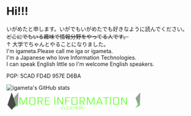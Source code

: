 # Hi!!!
いがめたと申します。いがでもいがめたでも好きなように読んでください。  
~~どこにでもいる趣味で情報分野をやってる人です。~~  
↑ 大学でちゃんとやることになりました。  
I'm igameta.Please call me iga or igameta.  
I'm a Japanese who love Information Technologies.   
I can  speak English little so I'm welcome English speakers.  

PGP: 5CAD FD4D 957E D6BA

![igameta's GitHub stats](https://github-readme-stats.vercel.app/api?username=igameta&count_private=true&show_icons=true&theme=vue-dark)
<a href="https://igameta.com">
<img src="MORE-INFORMATION.png" width="70%">
</a>
